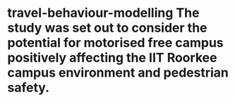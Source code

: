 # travel-behaviour-modelling  The study was set out to consider the potential for motorised free campus positively affecting the IIT Roorkee campus environment and pedestrian safety.
